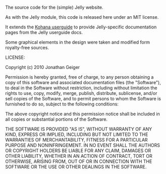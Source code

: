 The source code for the (simple) Jelly website.

As with the Jelly module, this code is released here under an MIT license.

It extends the [Kohana userguide](http://gthub.com/kohana/userguide) to provide Jelly-specific documentation pages from
the Jelly userguide docs.

Some graphical elements in the design were taken and modified form royalty-free sources.

LICENSE:

Copyright (c) 2010 Jonathan Geiger

Permission is hereby granted, free of charge, to any person obtaining a copy
of this software and associated documentation files (the "Software"), to deal
in the Software without restriction, including without limitation the rights
to use, copy, modify, merge, publish, distribute, sublicense, and/or sell
copies of the Software, and to permit persons to whom the Software is
furnished to do so, subject to the following conditions:

The above copyright notice and this permission notice shall be included in
all copies or substantial portions of the Software.

THE SOFTWARE IS PROVIDED "AS IS", WITHOUT WARRANTY OF ANY KIND, EXPRESS OR
IMPLIED, INCLUDING BUT NOT LIMITED TO THE WARRANTIES OF MERCHANTABILITY,
FITNESS FOR A PARTICULAR PURPOSE AND NONINFRINGEMENT. IN NO EVENT SHALL THE
AUTHORS OR COPYRIGHT HOLDERS BE LIABLE FOR ANY CLAIM, DAMAGES OR OTHER
LIABILITY, WHETHER IN AN ACTION OF CONTRACT, TORT OR OTHERWISE, ARISING FROM,
OUT OF OR IN CONNECTION WITH THE SOFTWARE OR THE USE OR OTHER DEALINGS IN
THE SOFTWARE.

